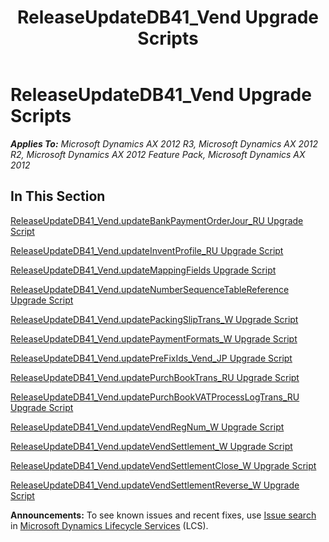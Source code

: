 ﻿---
title: ReleaseUpdateDB41_Vend Upgrade Scripts
TOCTitle: ReleaseUpdateDB41_Vend Upgrade Scripts
ms:assetid: 2c40da47-1b4b-47b1-a8ad-444e1a058ba0
ms:mtpsurl: https://msdn.microsoft.com/en-us/library/JJ735972(v=AX.60)
ms:contentKeyID: 49707388
ms.date: 05/18/2015
mtps_version: v=AX.60
---

# ReleaseUpdateDB41\_Vend Upgrade Scripts 


_**Applies To:** Microsoft Dynamics AX 2012 R3, Microsoft Dynamics AX 2012 R2, Microsoft Dynamics AX 2012 Feature Pack, Microsoft Dynamics AX 2012_

## In This Section

[ReleaseUpdateDB41\_Vend.updateBankPaymentOrderJour\_RU Upgrade Script](releaseupdatedb41-vend-updatebankpaymentorderjour-ru-upgrade-script.md)

[ReleaseUpdateDB41\_Vend.updateInventProfile\_RU Upgrade Script](releaseupdatedb41-vend-updateinventprofile-ru-upgrade-script.md)

[ReleaseUpdateDB41\_Vend.updateMappingFields Upgrade Script](releaseupdatedb41-vend-updatemappingfields-upgrade-script.md)

[ReleaseUpdateDB41\_Vend.updateNumberSequenceTableReference Upgrade Script](releaseupdatedb41-vend-updatenumbersequencetablereference-upgrade-script.md)

[ReleaseUpdateDB41\_Vend.updatePackingSlipTrans\_W Upgrade Script](releaseupdatedb41-vend-updatepackingsliptrans-w-upgrade-script.md)

[ReleaseUpdateDB41\_Vend.updatePaymentFormats\_W Upgrade Script](releaseupdatedb41-vend-updatepaymentformats-w-upgrade-script.md)

[ReleaseUpdateDB41\_Vend.updatePreFixIds\_Vend\_JP Upgrade Script](releaseupdatedb41-vend-updateprefixids-vend-jp-upgrade-script.md)

[ReleaseUpdateDB41\_Vend.updatePurchBookTrans\_RU Upgrade Script](releaseupdatedb41-vend-updatepurchbooktrans-ru-upgrade-script.md)

[ReleaseUpdateDB41\_Vend.updatePurchBookVATProcessLogTrans\_RU Upgrade Script](releaseupdatedb41-vend-updatepurchbookvatprocesslogtrans-ru-upgrade-script.md)

[ReleaseUpdateDB41\_Vend.updateVendRegNum\_W Upgrade Script](releaseupdatedb41-vend-updatevendregnum-w-upgrade-script.md)

[ReleaseUpdateDB41\_Vend.updateVendSettlement\_W Upgrade Script](releaseupdatedb41-vend-updatevendsettlement-w-upgrade-script.md)

[ReleaseUpdateDB41\_Vend.updateVendSettlementClose\_W Upgrade Script](releaseupdatedb41-vend-updatevendsettlementclose-w-upgrade-script.md)

[ReleaseUpdateDB41\_Vend.updateVendSettlementReverse\_W Upgrade Script](releaseupdatedb41-vend-updatevendsettlementreverse-w-upgrade-script.md)

  
**Announcements:** To see known issues and recent fixes, use [Issue search](http://go.microsoft.com/fwlink/?linkid=389258) in [Microsoft Dynamics Lifecycle Services](http://go.microsoft.com/fwlink/?linkid=306505) (LCS).


